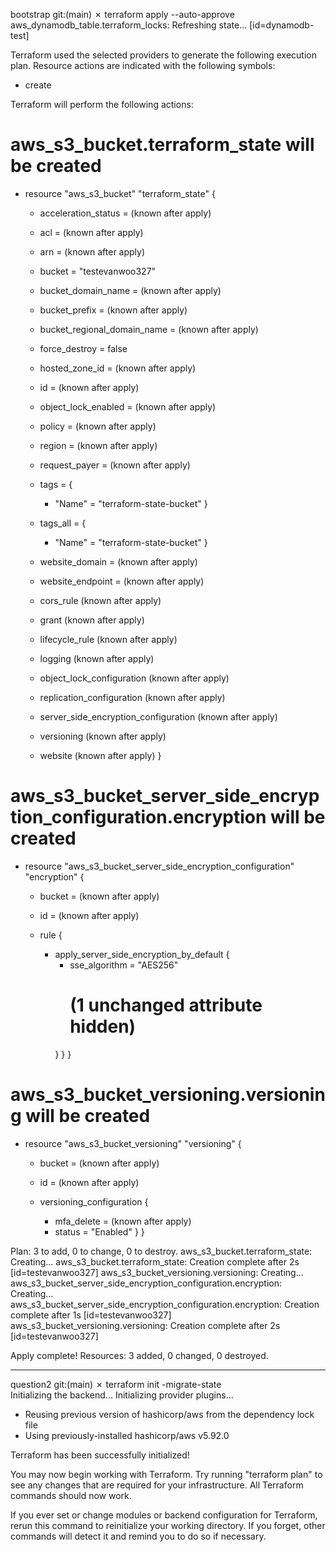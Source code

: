 bootstrap git:(main) ✗ terraform apply --auto-approve
aws_dynamodb_table.terraform_locks: Refreshing state... [id=dynamodb-test]

Terraform used the selected providers to generate the following execution plan. Resource actions are indicated with the following symbols:
  + create

Terraform will perform the following actions:

  # aws_s3_bucket.terraform_state will be created
  + resource "aws_s3_bucket" "terraform_state" {
      + acceleration_status         = (known after apply)
      + acl                         = (known after apply)
      + arn                         = (known after apply)
      + bucket                      = "testevanwoo327"
      + bucket_domain_name          = (known after apply)
      + bucket_prefix               = (known after apply)
      + bucket_regional_domain_name = (known after apply)
      + force_destroy               = false
      + hosted_zone_id              = (known after apply)
      + id                          = (known after apply)
      + object_lock_enabled         = (known after apply)
      + policy                      = (known after apply)
      + region                      = (known after apply)
      + request_payer               = (known after apply)
      + tags                        = {
          + "Name" = "terraform-state-bucket"
        }
      + tags_all                    = {
          + "Name" = "terraform-state-bucket"
        }
      + website_domain              = (known after apply)
      + website_endpoint            = (known after apply)

      + cors_rule (known after apply)

      + grant (known after apply)

      + lifecycle_rule (known after apply)

      + logging (known after apply)

      + object_lock_configuration (known after apply)

      + replication_configuration (known after apply)

      + server_side_encryption_configuration (known after apply)

      + versioning (known after apply)

      + website (known after apply)
    }

  # aws_s3_bucket_server_side_encryption_configuration.encryption will be created
  + resource "aws_s3_bucket_server_side_encryption_configuration" "encryption" {
      + bucket = (known after apply)
      + id     = (known after apply)

      + rule {
          + apply_server_side_encryption_by_default {
              + sse_algorithm     = "AES256"
                # (1 unchanged attribute hidden)
            }
        }
    }

  # aws_s3_bucket_versioning.versioning will be created
  + resource "aws_s3_bucket_versioning" "versioning" {
      + bucket = (known after apply)
      + id     = (known after apply)

      + versioning_configuration {
          + mfa_delete = (known after apply)
          + status     = "Enabled"
        }
    }

Plan: 3 to add, 0 to change, 0 to destroy.
aws_s3_bucket.terraform_state: Creating...
aws_s3_bucket.terraform_state: Creation complete after 2s [id=testevanwoo327]
aws_s3_bucket_versioning.versioning: Creating...
aws_s3_bucket_server_side_encryption_configuration.encryption: Creating...
aws_s3_bucket_server_side_encryption_configuration.encryption: Creation complete after 1s [id=testevanwoo327]
aws_s3_bucket_versioning.versioning: Creation complete after 2s [id=testevanwoo327]

Apply complete! Resources: 3 added, 0 changed, 0 destroyed.




------------------------------------

question2 git:(main) ✗ terraform init -migrate-state                                 
Initializing the backend...
Initializing provider plugins...
- Reusing previous version of hashicorp/aws from the dependency lock file
- Using previously-installed hashicorp/aws v5.92.0

Terraform has been successfully initialized!

You may now begin working with Terraform. Try running "terraform plan" to see
any changes that are required for your infrastructure. All Terraform commands
should now work.

If you ever set or change modules or backend configuration for Terraform,
rerun this command to reinitialize your working directory. If you forget, other
commands will detect it and remind you to do so if necessary.